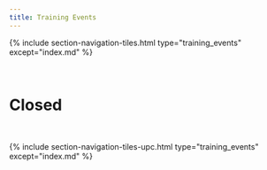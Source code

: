 ```yaml
---
title: Training Events
---
```



{% include section-navigation-tiles.html type="training_events" except="index.md" %}

<br>

<h1>Closed</h1>

<br>

{% include section-navigation-tiles-upc.html type="training_events" except="index.md" %}





